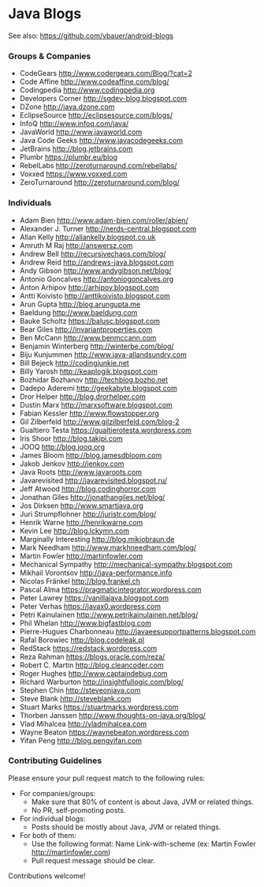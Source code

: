 # Java Blogs

See also: https://github.com/vbauer/android-blogs


### Groups & Companies

* CodeGears http://www.codergears.com/Blog/?cat=2
* Code Affine http://www.codeaffine.com/blog/
* Codingpedia http://www.codingpedia.org
* Developers Corner http://sgdev-blog.blogspot.com
* DZone http://java.dzone.com
* EclipseSource http://eclipsesource.com/blogs/
* InfoQ http://www.infoq.com/java/
* JavaWorld http://www.javaworld.com
* Java Code Geeks http://www.javacodegeeks.com
* JetBrains http://blog.jetbrains.com
* Plumbr https://plumbr.eu/blog
* RebelLabs http://zeroturnaround.com/rebellabs/
* Voxxed https://www.voxxed.com
* ZeroTurnaround http://zeroturnaround.com/blog/


### Individuals

* Adam Bien http://www.adam-bien.com/roller/abien/
* Alexander J. Turner http://nerds-central.blogspot.com
* Allan Kelly http://allankelly.blogspot.co.uk
* Amruth M Raj http://answersz.com
* Andrew Bell http://recursivechaos.com/blog/
* Andrew Reid http://andrews-java.blogspot.com
* Andy Gibson http://www.andygibson.net/blog/
* Antonio Goncalves http://antoniogoncalves.org
* Anton Arhipov http://arhipov.blogspot.com
* Antti Koivisto http://anttikoivisto.blogspot.com
* Arun Gupta http://blog.arungupta.me
* Baeldung http://www.baeldung.com
* Bauke Scholtz https://balusc.blogspot.com
* Bear Giles http://invariantproperties.com
* Ben McCann http://www.benmccann.com
* Benjamin Winterberg http://winterbe.com/blog/
* Biju Kunjummen http://www.java-allandsundry.com
* Bill Bejeck http://codingjunkie.net
* Billy Yarosh http://keaplogik.blogspot.com
* Bozhidar Bozhanov http://techblog.bozho.net
* Dadepo Aderemi http://geekabyte.blogspot.com
* Dror Helper http://blog.drorhelper.com
* Dustin Marx http://marxsoftware.blogspot.com
* Fabian Kessler http://www.flowstopper.org
* Gil Zilberfeld http://www.gilzilberfeld.com/blog-2
* Gualtiero Testa https://gualtierotesta.wordpress.com
* Iris Shoor http://blog.takipi.com
* JOOQ http://blog.jooq.org
* James Bloom http://blog.jamesdbloom.com
* Jakob Jenkov http://jenkov.com
* Java Roots http://www.javaroots.com
* Javarevisited http://javarevisited.blogspot.ru/
* Jeff Atwood http://blog.codinghorror.com
* Jonathan Giles http://jonathangiles.net/blog/
* Jos Dirksen http://www.smartjava.org
* Juri Strumpflohner http://juristr.com/blog/
* Henrik Warne http://henrikwarne.com
* Kevin Lee http://blog.lckymn.com
* Marginally Interesting http://blog.mikiobraun.de
* Mark Needham http://www.markhneedham.com/blog/
* Martin Fowler http://martinfowler.com
* Mechanical Sympathy http://mechanical-sympathy.blogspot.com
* Mikhail Vorontsov http://java-performance.info
* Nicolas Fränkel http://blog.frankel.ch
* Pascal Alma https://pragmaticintegrator.wordpress.com
* Peter Lawrey https://vanillajava.blogspot.com
* Peter Verhas https://javax0.wordpress.com
* Petri Kainulainen http://www.petrikainulainen.net/blog/
* Phil Whelan http://www.bigfastblog.com
* Pierre-Hugues Charbonneau http://javaeesupportpatterns.blogspot.com
* Rafal Borowiec http://blog.codeleak.pl
* RedStack https://redstack.wordpress.com
* Reza Rahman https://blogs.oracle.com/reza/
* Robert C. Martin http://blog.cleancoder.com
* Roger Hughes http://www.captaindebug.com
* Richard Warburton http://insightfullogic.com/blog/
* Stephen Chin http://steveonjava.com
* Steve Blank http://steveblank.com
* Stuart Marks https://stuartmarks.wordpress.com
* Thorben Janssen http://www.thoughts-on-java.org/blog/
* Vlad Mihalcea http://vladmihalcea.com
* Wayne Beaton https://waynebeaton.wordpress.com
* Yifan Peng http://blog.pengyifan.com


### Contributing Guidelines

Please ensure your pull request match to the following rules:

* For companies/groups:
    * Make sure that 80% of content is about Java, JVM or related things.
    * No PR, self-promoting posts.
* For individual blogs:
    * Posts should be mostly about Java, JVM or related things.
* For both of them:
    * Use the following format: Name Link-with-scheme
      (ex: Martin Fowler http://martinfowler.com)
    * Pull request message should be clear.

Contributions welcome!
